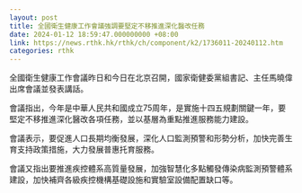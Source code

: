 ```yaml
---
layout: post
title: 全國衛生健康工作會議強調要堅定不移推進深化醫改任務
date: 2024-01-12 18:59:47.000000000 +08:00
link: https://news.rthk.hk/rthk/ch/component/k2/1736011-20240112.htm
categories: rthk
---
```


全國衛生健康工作會議昨日和今日在北京召開，國家衛健委黨組書記、主任馬曉偉出席會議並發表講話。

會議指出，今年是中華人民共和國成立75周年，是實施十四五規劃關鍵一年，要堅定不移推進深化醫改各項任務，並以基層為重點推進服務能力建設。

會議表示，要促進人口長期均衡發展，深化人口監測預警和形勢分析，加快完善生育支持政策措施，大力發展普惠托育服務。

會議又指出要推進疾控體系高質量發展，加強智慧化多點觸發傳染病監測預警體系建設，加快補齊各級疾控機構基礎設施和實驗室設備配置缺口等。
